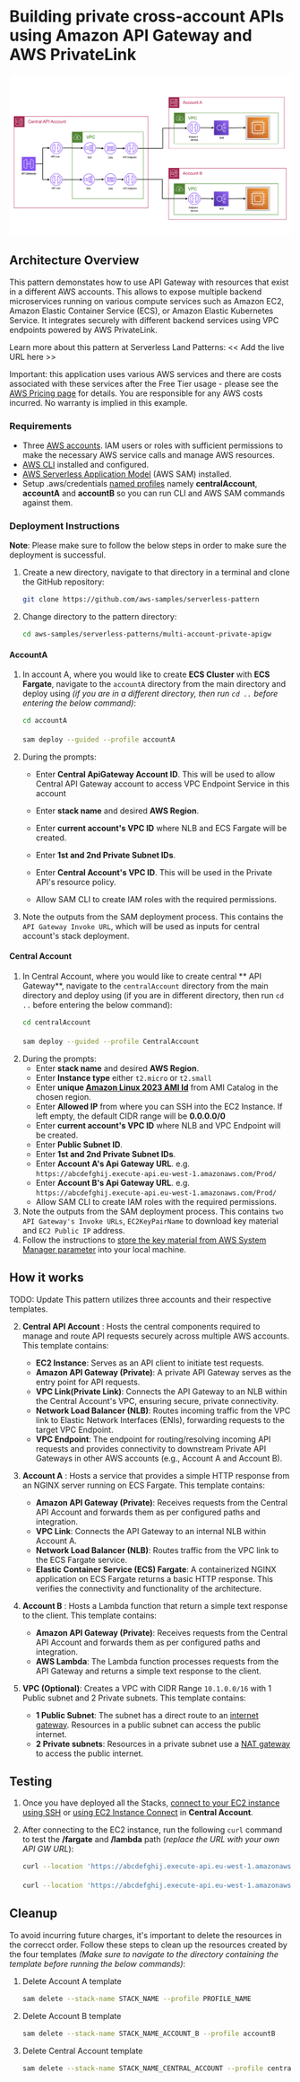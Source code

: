 # Building private cross-account APIs using Amazon API Gateway and AWS PrivateLink

![Architecture Diagram](./images/architecture.png)

## Architecture Overview

This pattern demonstates how to use API Gateway with resources that exist in a different AWS accounts. This allows to expose multiple backend microservices running on various compute services such as Amazon EC2, Amazon Elastic Container Service (ECS), or Amazon Elastic Kubernetes Service.  It integrates securely with different backend services using VPC endpoints powered by AWS PrivateLink.

Learn more about this pattern at Serverless Land Patterns: << Add the live URL here >> 

Important: this application uses various AWS services and there are costs associated with these services after the Free Tier usage - please see the [AWS Pricing page](https://aws.amazon.com/pricing/) for details. You are responsible for any AWS costs incurred. No warranty is implied in this example.

### Requirements

- Three [AWS accounts](https://signin.aws.amazon.com/signup?request_type=register). IAM users or roles with sufficient permissions to make the necessary AWS service calls and manage AWS resources.
- [AWS CLI](https://docs.aws.amazon.com/cli/latest/userguide/getting-started-install.html) installed and configured.
- [AWS Serverless Application Model](https://docs.aws.amazon.com/serverless-application-model/latest/developerguide/install-sam-cli.html)  (AWS SAM) installed.
- Setup .aws/credentials [named profiles](https://docs.aws.amazon.com/cli/latest/userguide/cli-configure-files.html) namely **centralAccount**, **accountA** and **accountB** so you can run CLI and AWS SAM commands against them.

### Deployment Instructions

**Note**: Please make sure to follow the below steps in order to make sure the deployment is successful. 

1.  Create a new directory, navigate to that directory in a terminal and clone the GitHub repository:
    ``` bash
    git clone https://github.com/aws-samples/serverless-pattern
    ```
2. Change directory to the pattern directory:
    ```bash
    cd aws-samples/serverless-patterns/multi-account-private-apigw
    ```

#### AccountA

1. In account A, where you would like to create **ECS Cluster** with **ECS Fargate**, navigate to the `accountA` directory from the main directory and deploy using *(if you are in a different directory, then run `cd ..` before entering the below command)*:
    ```bash
    cd accountA
    
    sam deploy --guided --profile accountA
    ```
2. During the prompts:
    - Enter **Central ApiGateway Account ID**. This will be used to allow Central API Gateway account to access VPC Endpoint Service in this account

    -  Enter **stack name** and desired **AWS Region**.
    -  Enter **current account's VPC ID** where NLB and ECS Fargate will be created. 
    -  Enter **1st and 2nd Private Subnet IDs**.
    -  Enter **Central Account's VPC ID**. This will be used in the Private API's resource policy. 
    -  Allow SAM CLI to create IAM roles with the required permissions.
3. Note the outputs from the SAM deployment process. This contains the `API Gateway Invoke URL`, which will be used as inputs for central account's stack deployment.

<!-- #### AccountB
1. In account B, where you would like to create **private API Gateway** with **Lambda** integration, navigate to the `accountB` directory from the main directory and deploy using *(if you are in a different directory, then run `cd ..` before entering the below command)*:
    ```bash
    cd accountB
    
    sam deploy --guided --profile accountB
    ```
2. During the prompts:
    -  Enter **stack name** and desired **AWS Region**.
    -  Enter **Central Account's VPC ID**. This will be used in the Private API's resource policy. 
    -  Allow SAM CLI to create IAM roles with the required permissions.
3. Note the outputs from the SAM deployment process. This contains the `API Gateway's Invoke URL`, which will be used as inputs for central account's stack deployment. -->

#### Central Account
1. In Central Account, where you would like to create central ** API Gateway**, navigate to the `centralAccount` directory from the main directory and deploy using (if you are in different directory, then run `cd ..` before entering the below command):
    ```bash
    cd centralAccount
    
    sam deploy --guided --profile CentralAccount
    ```
2. During the prompts:
    -  Enter **stack name** and desired **AWS Region**.
    -  Enter **Instance type** either `t2.micro` or `t2.small`
    -  Enter **unique [Amazon Linux 2023 AMI Id](https://docs.aws.amazon.com/AWSEC2/latest/UserGuide/finding-an-ami.html)** from AMI Catalog in the chosen region.
    -  Enter **Allowed IP** from where you can SSH into the EC2 Instance. If left empty, the default CIDR range will be **0.0.0.0/0**
    -  Enter **current account's VPC ID** where NLB and VPC Endpoint will be created.
    -  Enter **Public Subnet ID**.
    -  Enter **1st and 2nd Private Subnet IDs**.
    -  Enter **Account A's Api Gateway URL**. e.g. `https://abcdefghij.execute-api.eu-west-1.amazonaws.com/Prod/`
    -  Enter **Account B's Api Gateway URL**. e.g. `https://abcdefghij.execute-api.eu-west-1.amazonaws.com/Prod/`
    -  Allow SAM CLI to create IAM roles with the required permissions.
3. Note the outputs from the SAM deployment process. This contains `two API Gateway's Invoke URLs`, `EC2KeyPairName` to download key material and `EC2 Public IP` address. 
4. Follow the instructions to [store the key material from AWS System Manager parameter](https://docs.aws.amazon.com/AWSEC2/latest/UserGuide/create-key-pairs.html#create-key-pair-cloudformation) into your local machine. 

## How it works
TODO: Update
This pattern utilizes three accounts and their respective templates. 

2. **Central API Account** : Hosts the central components required to manage and route API requests securely across multiple AWS accounts. This template contains:

    - **EC2 Instance**: Serves as an API client to initiate test requests.
    - **Amazon API Gateway (Private)**: A private API Gateway serves as the entry point for API requests.
    - **VPC Link(Private Link)**: Connects the API Gateway to an NLB within the Central Account's VPC, ensuring secure, private connectivity.
    - **Network Load Balancer (NLB)**: Routes incoming traffic from the VPC link to Elastic Network Interfaces (ENIs), forwarding requests to the target VPC Endpoint.
    - **VPC Endpoint**: The endpoint for routing/resolving incoming API requests and provides connectivity to downstream Private API Gateways in other AWS accounts (e.g., Account A and Account B).

3. **Account A** : Hosts a service that provides a simple HTTP response from an NGINX server running on ECS Fargate. This template contains:

    -  **Amazon API Gateway (Private)**: Receives requests from the Central API Account and forwards them as per configured paths and integration.
    -  **VPC Link**: Connects the API Gateway to an internal NLB within Account A.
    -  **Network Load Balancer (NLB)**: Routes traffic from the VPC link to the ECS Fargate service.
    -  **Elastic Container Service (ECS) Fargate**: A containerized NGINX application on ECS Fargate returns a basic HTTP response. This verifies the connectivity and functionality of the architecture.

4. **Account B** : Hosts a Lambda function that return a simple text response to the client. This template contains:
    
    -  **Amazon API Gateway (Private)**: Receives requests from the Central API Account and forwards them as per configured paths and integration.
    -  **AWS Lambda**: The Lambda function processes requests from the API Gateway and returns a simple text response to the client. 

5. **VPC (Optional)**: Creates a VPC with CIDR Range `10.1.0.0/16` with 1 Public subnet and 2 Private subnets. This template contains:
    -  **1 Public Subnet**: The subnet has a direct route to an [internet gateway](https://docs.aws.amazon.com/vpc/latest/userguide/VPC_Internet_Gateway.html). Resources in a public subnet can access the public internet.
    -  **2 Private subnets**: Resources in a private subnet use a [NAT gateway](https://docs.aws.amazon.com/vpc/latest/userguide/vpc-nat.html) to access the public internet.

## Testing
1. Once you have deployed all the Stacks, [connect to your EC2 instance using SSH](https://docs.aws.amazon.com/AWSEC2/latest/UserGuide/connect-to-linux-instance.html) or [using EC2 Instance Connect](https://docs.aws.amazon.com/AWSEC2/latest/UserGuide/connect-linux-inst-eic.html) in **Central Account**.

2. After connecting to the EC2 instance, run the following `curl` command to test the **/fargate** and **/lambda** path (*replace the URL with your own API GW URL*):
    ```bash
    curl --location 'https://abcdefghij.execute-api.eu-west-1.amazonaws.com/Prod/fargate'
    
    curl --location 'https://abcdefghij.execute-api.eu-west-1.amazonaws.com/Prod/lambda'
    ```

## Cleanup

To avoid incurring future charges, it's important to delete the resources in the correcct order. Follow these steps to clean up the resources created by the four templates *(Make sure to navigate to the directory containing the template before running the below commands)*:

1. Delete Account A template 
    ```bash
    sam delete --stack-name STACK_NAME --profile PROFILE_NAME
    ```
2. Delete Account B template 
    ```bash
    sam delete --stack-name STACK_NAME_ACCOUNT_B --profile accountB
    ```
3. Delete Central Account template
    ```bash
    sam delete --stack-name STACK_NAME_CENTRAL_ACCOUNT --profile centralAccount
    ```


